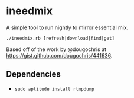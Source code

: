 # ineedmix

A simple tool to run nightly to mirror essential mix.

```
./ineedmix.rb [refresh|download|find|get]
```

Based off of the work by @dougochris at https://gist.github.com/dougochris/441636.

## Dependencies

 * `sudo aptitude install rtmpdump`
